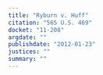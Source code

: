 ```yaml
---
title: "Ryburn v. Huff"
citation: "565 U.S. 469"
docket: "11-208"
argdate: ""
publishdate: "2012-01-23"
justices: ""
summary: ""
---
```


